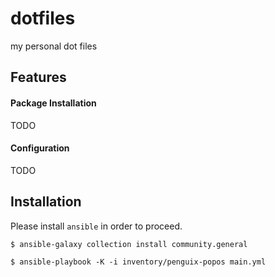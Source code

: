 dotfiles
========

my personal dot files

## Features

#### Package Installation

TODO

#### Configuration

TODO

## Installation

Please install `ansible` in order to proceed.

```
$ ansible-galaxy collection install community.general

$ ansible-playbook -K -i inventory/penguix-popos main.yml
```

